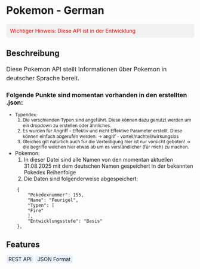 # Pokemon - German

<div style="color: #FF0000; background-color:hsla(0, 0.00%, 94.10%, 0.84); padding: 10px; border-radius: 5px;">
Wichtiger Hinweis: Diese API ist in der Entwicklung
</div>

## Beschreibung
<p style="font-size: 16px; line-height: 1.5;">
Diese Pokemon API stellt Informationen über Pokemon in deutscher Sprache bereit.
</p>

### Folgende Punkte sind momentan vorhanden in den erstellten .json:

<ul>
<li style="font-size: 12px; line-height: 1.2;">Typendex:
<ol>
<li> Die verschienden Typen sind angeführt. Diese können dazu genutzt werden um ein dropdown zu erstellen oder ähnliches.</li>
<li> Es wurden für Angriff - Effektiv und nicht Effektive Parameter erstellt. Diese können einfach abgerufen werden: -> angrif - vorteil/nachteil/wirkungslos</li>
<li> Gleiches gilt natürlich auch für die Verteidigung hier ist nur vorsicht geboten! -> die begriffe weichen hier etwas ab um es verständlicher (für mich) zu machen. 
</ol>
</li>
<li>Pokemon:
<ol>
<li>In dieser Datei sind alle Namen von den momentan aktuellen <time>31.08.2025</time> mit dem deutschen Namen gespeichert in der bekannten Pokedex Reihenfolge</li>
<li>Die Daten sind folgenderweise abgespeichert:</li>

</ol></li>
</ul>

        {
            "Pokedexnummer": 155,
            "Name": "Feurigel",
            "Typen": [
            "Fire"
            ],
            "Entwicklungsstufe": "Basis"
        },

## Features
<span style="background-color: #E8F0FE; padding: 2px 6px; border-radius: 3px;">REST API</span>
<span style="background-color: #E8F0FE; padding: 2px 6px; border-radius: 3px;">JSON Format</span>

